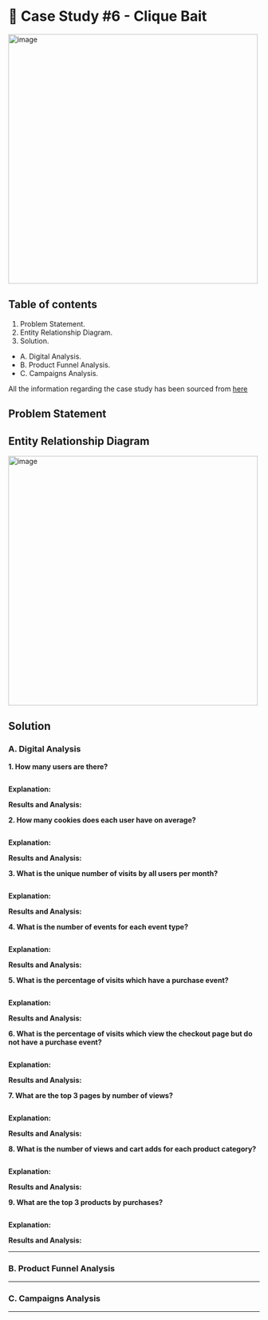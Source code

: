 # 🎣 Case Study #6 - Clique Bait

<img width="500" alt="image" src="https://github.com/user-attachments/assets/330c40f2-84da-499f-86b6-455e91f6e3ea">

## Table of contents
1. Problem Statement.
2. Entity Relationship Diagram.
3. Solution.
  - A. Digital Analysis.
  - B. Product Funnel Analysis.
  - C. Campaigns Analysis.

All the information regarding the case study has been sourced from [here](https://8weeksqlchallenge.com/case-study-6/)

## Problem Statement

## Entity Relationship Diagram

<img width="500" alt="image" src="https://github.com/user-attachments/assets/9ff89359-9b58-4a78-bc00-5d6d5889cacf">

## Solution

### **A. Digital Analysis**

**1. How many users are there?**

```sql
```

**Explanation:**

**Results and Analysis:**

**2. How many cookies does each user have on average?**

```sql
```

**Explanation:**

**Results and Analysis:**

**3. What is the unique number of visits by all users per month?**

```sql
```

**Explanation:**

**Results and Analysis:**

**4. What is the number of events for each event type?**

```sql
```

**Explanation:**

**Results and Analysis:**

**5. What is the percentage of visits which have a purchase event?**

```sql
```

**Explanation:**

**Results and Analysis:**

**6. What is the percentage of visits which view the checkout page but do not have a purchase event?**

```sql
```

**Explanation:**

**Results and Analysis:**

**7. What are the top 3 pages by number of views?**

```sql
```

**Explanation:**

**Results and Analysis:**

**8. What is the number of views and cart adds for each product category?**

```sql
```

**Explanation:**

**Results and Analysis:**

**9. What are the top 3 products by purchases?**

```sql
```

**Explanation:**

**Results and Analysis:**

---
### **B. Product Funnel Analysis**

---
### **C. Campaigns Analysis**

---


